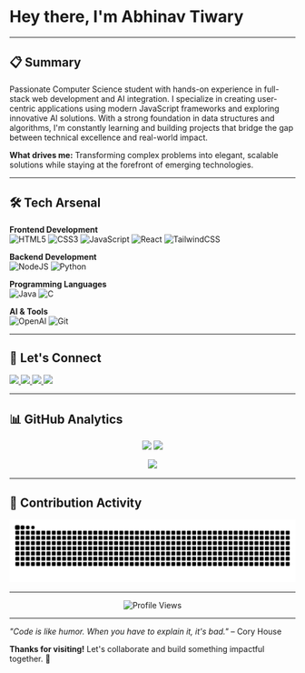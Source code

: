 # Hey there, I'm Abhinav Tiwary

---

## 📋 Summary

Passionate Computer Science student with hands-on experience in full-stack web development and AI integration. I specialize in creating user-centric applications using modern JavaScript frameworks and exploring innovative AI solutions. With a strong foundation in data structures and algorithms, I'm constantly learning and building projects that bridge the gap between technical excellence and real-world impact.

**What drives me:** Transforming complex problems into elegant, scalable solutions while staying at the forefront of emerging technologies.

---

## 🛠️ Tech Arsenal

**Frontend Development**  
![HTML5](https://img.shields.io/badge/html5-%23E34F26.svg?style=for-the-badge&logo=html5&logoColor=white)
![CSS3](https://img.shields.io/badge/css3-%231572B6.svg?style=for-the-badge&logo=css3&logoColor=white)
![JavaScript](https://img.shields.io/badge/javascript-%23F7DF1E.svg?style=for-the-badge&logo=javascript&logoColor=black)
![React](https://img.shields.io/badge/react-%2320232a.svg?style=for-the-badge&logo=react&logoColor=%2361DAFB)
![TailwindCSS](https://img.shields.io/badge/tailwindcss-%2338B2AC.svg?style=for-the-badge&logo=tailwind-css&logoColor=white)

**Backend Development**  
![NodeJS](https://img.shields.io/badge/node.js-6DA55F?style=for-the-badge&logo=node.js&logoColor=white)
![Python](https://img.shields.io/badge/python-%2314354C.svg?style=for-the-badge&logo=python&logoColor=white)

**Programming Languages**  
![Java](https://img.shields.io/badge/java-%23ED8B00.svg?style=for-the-badge&logo=java&logoColor=white)
![C](https://img.shields.io/badge/C-00599C?style=for-the-badge&logo=c&logoColor=white)

**AI & Tools**  
![OpenAI](https://img.shields.io/badge/OpenAI-412991?style=for-the-badge&logo=openai&logoColor=white)
![Git](https://img.shields.io/badge/git-%23F05032.svg?style=for-the-badge&logo=git&logoColor=white)

---

## 🔗 Let's Connect

<p align="left">
<a href="https://www.linkedin.com/in/abhinav-tiwary-791a63302/" target="_blank">
  <img src="https://img.shields.io/badge/LinkedIn-%230077B5.svg?style=for-the-badge&logo=linkedin&logoColor=white"/>
</a>
<a href="https://leetcode.com/u/Abhiii9vv_/" target="_blank">
  <img src="https://img.shields.io/badge/LeetCode-FFA116?style=for-the-badge&logo=leetcode&logoColor=black"/>
</a>
<a href="mailto:gyanutiwari758@gmail.com">
  <img src="https://img.shields.io/badge/Email-D14836?style=for-the-badge&logo=gmail&logoColor=white"/>
</a>
<a href="https://codewithabhinav.vercel.app/" target="_blank">
  <img src="https://img.shields.io/badge/Portfolio-000000?style=for-the-badge&logo=vercel&logoColor=white"/>
</a>
</p>

---

## 📊 GitHub Analytics

<p align="center">
  <img src="https://github-readme-stats.vercel.app/api?username=abhiii9vvv&show_icons=true&theme=tokyonight&hide_border=true" height="165"/>
  <img src="https://github-readme-stats.vercel.app/api/top-langs/?username=abhiii9vvv&layout=compact&theme=tokyonight&hide_border=true" height="165"/>
</p>

<p align="center">
  <img src="https://github-readme-streak-stats.herokuapp.com/?user=abhiii9vvv&theme=tokyonight&hide_border=true"/>
</p>

---

## 🐍 Contribution Activity

<picture>
  <source media="(prefers-color-scheme: dark)" srcset="https://raw.githubusercontent.com/abhiii9vvv/abhiii9vvv/output/github-snake-dark.svg" />
  <source media="(prefers-color-scheme: light)" srcset="https://raw.githubusercontent.com/abhiii9vvv/abhiii9vvv/output/github-snake.svg" />
  <img alt="github-snake" src="https://raw.githubusercontent.com/abhiii9vvv/abhiii9vvv/output/github-snake.svg" />
</picture>

---

<p align="center">
  <img src="https://komarev.com/ghpvc/?username=abhiii9vvv&label=Profile%20Views&color=0891b2&style=flat-square" alt="Profile Views"/>
</p>

---

*"Code is like humor. When you have to explain it, it's bad."* – Cory House

**Thanks for visiting!** Let's collaborate and build something impactful together. 🚀
